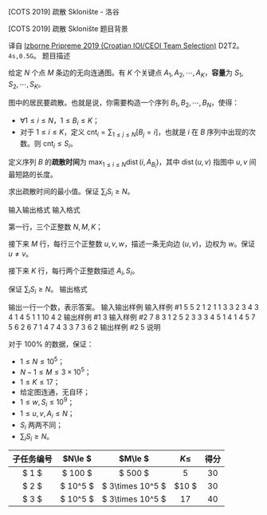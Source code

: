 



[COTS 2019] 疏散 Sklonište - 洛谷














[COTS 2019] 疏散 Sklonište
题目背景

译自 [Izborne Pripreme 2019 (Croatian IOI/CEOI Team Selection)](https://hsin.hr/pripreme2019/) D2T2。$\texttt{4s,0.5G}$。
题目描述

给定 $N$ 个点 $M$ 条边的无向连通图。有 $K$ 个关键点 $A_1,A_2,\cdots,A_K$，**容量**为 $S_1,S_2,\cdots,S_K$。

图中的居民要疏散。也就是说，你需要构造一个序列 $B_1,B_2,\cdots,B_N$，使得：

- $\forall 1\le i\le N$，$1\le B_i\le K$；
- 对于 $1\le i\le K$，定义 $\displaystyle \mathrm{cnt}_i=\sum_{1\le j\le N} [B_j=i]$，也就是 $i$ 在 $B$ 序列中出现的次数。则 $\mathrm{cnt}_i\le S_i$。

定义序列 $B$ 的**疏散时间**为 $\displaystyle \max_{1\le i\le N} \operatorname{dist}(i,A_{B_i})$，其中 $\operatorname{dist}(u,v)$ 指图中 $u,v$ 间最短路的长度。

求出疏散时间的最小值。保证 $\sum_i S_i\ge N$。

输入输出格式
输入格式


第一行，三个正整数 $N,M,K$；

接下来 $M$ 行，每行三个正整数 $u,v,w$，描述一条无向边 $(u,v)$，边权为 $w$。保证 $u\neq v$。

接下来 $K$ 行，每行两个正整数描述 $A_i,S_i$。

保证 $\sum_i S_i\ge N$。
输出格式


输出一行一个数，表示答案。
输入输出样例
输入样例 #1
5 5 2
1 2 1
1 3 3
2 3 4
3 4 1
4 5 1
1 10
4 2
输出样例 #1
3
输入样例 #2
7 8 3
1 2 5
2 3 3
3 4 5
1 4 1
4 5 7
5 6 2
6 7 1
4 7 4
3 3
7 3
6 2
输出样例 #2
5
说明

对于 $100\%$ 的数据，保证：
- $1\le N\le 10^5$；
- $N-1\le M\le 3\times 10^5$；
- $1\le K\le 17$；
- 给定图连通，无自环；
- $1\le w,S_i\le 10^9$；
- $1\le u,v,A_i\le N$；
- $S_i$ 两两不同；
- $\sum_i S_i\ge N$。


| 子任务编号 | $N\le $ | $M\le $ | $K\le$    | 得分 |  
| :--: | :--: |:--: |  :--: | :--: | 
| $ 1 $    | $ 100 $ |   $ 500 $   |  $5$ | $30$ |
| $ 2 $    | $ 10^5 $ |  $ 3\times 10^5 $   |  $10 $ | $30$ |
| $ 3 $    | $ 10^5 $ | $ 3\times 10^5 $   |  $17$ |  $40$ |






